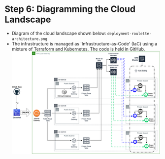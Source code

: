 # Step 6: Diagramming the Cloud Landscape
- Diagram of the cloud landscape shown below: `deployment-roulette-architecture.png`
- The infrastructure is managed as 'Infrastructure-as-Code' (IaC) using a mixture of Terraform and Kubernetes. The code is held in GitHub.
![deployment-roulette-architecture.png](deployment-roulette-architecture.png)
